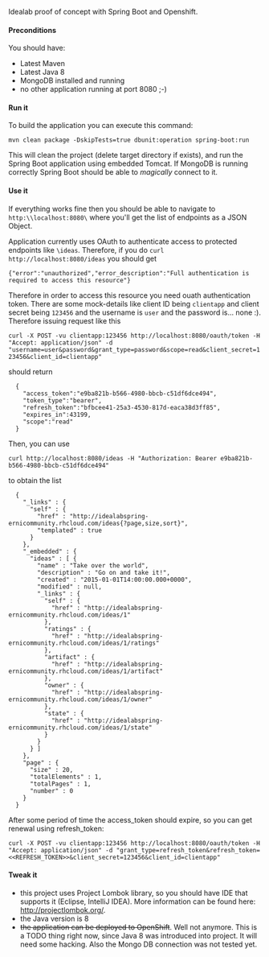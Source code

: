 Idealab proof of concept with Spring Boot and Openshift. 

#### Preconditions
You should have:
- Latest Maven
- Latest Java 8
- MongoDB installed and running
- no other application running at port 8080 ;-)

#### Run it
To build the application you can execute this command:  

```mvn clean package -DskipTests=true dbunit:operation spring-boot:run```

This will clean the project (delete target directory if exists), and run the Spring Boot application using embedded Tomcat. If MongoDB is running correctly Spring Boot should be able to *magically* connect to it.

#### Use it
If everything works fine then you should be able to navigate to ```http:\\localhost:8080\``` where you'll get the list of endpoints as a JSON Object. 

Application currently uses OAuth to authenticate access to protected endpoints like `\ideas`. Therefore, if you do `curl http://localhost:8080/ideas` you should get

```{"error":"unauthorized","error_description":"Full authentication is required to access this resource"}```

Therefore in order to access this resource you need ouath authentication token. There are some mock-details like client ID being `clientapp` and client secret being `123456` and the username is `user` and the password is... none :). Therefore issuing request like this

```curl -X POST -vu clientapp:123456 http://localhost:8080/oauth/token -H "Accept: application/json" -d "username=user&password&grant_type=password&scope=read&client_secret=123456&client_id=clientapp"```

should return

      {
        "access_token":"e9ba821b-b566-4980-bbcb-c51df6dce494",
        "token_type":"bearer",
        "refresh_token":"bfbcee41-25a3-4530-817d-eaca38d3ff85",
        "expires_in":43199,
        "scope":"read"
      }

Then, you can use 

```curl http://localhost:8080/ideas -H "Authorization: Bearer e9ba821b-b566-4980-bbcb-c51df6dce494"```

to obtain the list

      {
        "_links" : {
          "self" : {
            "href" : "http://idealabspring-ernicommunity.rhcloud.com/ideas{?page,size,sort}",
            "templated" : true
          }
        },
        "_embedded" : {
          "ideas" : [ {
            "name" : "Take over the world",
            "description" : "Go on and take it!",
            "created" : "2015-01-01T14:00:00.000+0000",
            "modified" : null,
            "_links" : {
              "self" : {
                "href" : "http://idealabspring-ernicommunity.rhcloud.com/ideas/1"
              },
              "ratings" : {
                "href" : "http://idealabspring-ernicommunity.rhcloud.com/ideas/1/ratings"
              },
              "artifact" : {
                "href" : "http://idealabspring-ernicommunity.rhcloud.com/ideas/1/artifact"
              },
              "owner" : {
                "href" : "http://idealabspring-ernicommunity.rhcloud.com/ideas/1/owner"
              },
              "state" : {
                "href" : "http://idealabspring-ernicommunity.rhcloud.com/ideas/1/state"
              }
            }
          } ]
        },
        "page" : {
          "size" : 20,
          "totalElements" : 1,
          "totalPages" : 1,
          "number" : 0
        }
      }

After some period of time the access_token should expire, so you can get renewal using refresh_token:

```curl -X POST -vu clientapp:123456 http://localhost:8080/oauth/token -H "Accept: application/json" -d "grant_type=refresh_token&refresh_token=<<REFRESH_TOKEN>>&client_secret=123456&client_id=clientapp"```

#### Tweak it
- this project uses Project Lombok library, so you should have IDE that supports it (Eclipse, IntelliJ IDEA). More information can be found here: http://projectlombok.org/. 
- the Java version is 8
- ~~the application can be deployed to OpenShift~~. Well not anymore. This is a TODO thing right now, since Java 8 was introduced into project. It will need some hacking. Also the Mongo DB connection was not tested yet.

